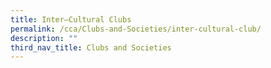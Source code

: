 ```yaml
---
title: Inter–Cultural Clubs
permalink: /cca/Clubs-and-Societies/inter-cultural-club/
description: ""
third_nav_title: Clubs and Societies
---
```

